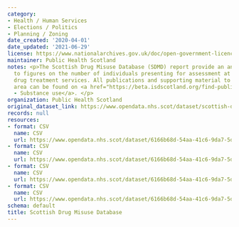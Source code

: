 ```yaml
---
category:
- Health / Human Services
- Elections / Politics
- Planning / Zoning
date_created: '2020-04-01'
date_updated: '2021-06-29'
license: https://www.nationalarchives.gov.uk/doc/open-government-licence/version/3/
maintainer: Public Health Scotland
notes: <p>The Scottish Drug Misuse Database (SDMD) report provide an annual update
  to figures on the number of individuals presenting for assessment at specialist
  drug treatment services. All publications and supporting material to this topic
  area can be found on <a href="https://beta.isdscotland.org/find-publications-and-data/lifestyle-and-behaviours/substance-use/">PHS
  - Substance use</a>. </p>
organization: Public Health Scotland
original_dataset_link: https://www.opendata.nhs.scot/dataset/scottish-drug-misuse-database
records: null
resources:
- format: CSV
  name: CSV
  url: https://www.opendata.nhs.scot/dataset/6166b68d-54aa-41c6-9da7-5d80055aace8/resource/e096573f-b828-4e8d-abf2-84f94345a751/download/demographics_sdmd_healthboard.csv
- format: CSV
  name: CSV
  url: https://www.opendata.nhs.scot/dataset/6166b68d-54aa-41c6-9da7-5d80055aace8/resource/72cb44e7-0b8f-48a8-b653-eb124be4baca/download/demographics_sdmd_council.csv
- format: CSV
  name: CSV
  url: https://www.opendata.nhs.scot/dataset/6166b68d-54aa-41c6-9da7-5d80055aace8/resource/aebb18ee-40c3-4520-9521-d0800e749567/download/treatment_group_sdmd_healthboard.csv
- format: CSV
  name: CSV
  url: https://www.opendata.nhs.scot/dataset/6166b68d-54aa-41c6-9da7-5d80055aace8/resource/d5ffbfe1-12d1-4d58-8a49-a32b8c3356a5/download/treatment_group_sdmd_council.csv
schema: default
title: Scottish Drug Misuse Database
---
```

